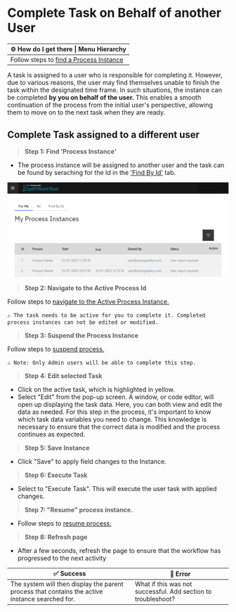 # Complete Task on Behalf of another User

| ⚙ How do I get there \| Menu Hierarchy |
| -------------------------------------- |
| Follow steps to [find a Process Instance](../spiffsparkles/find_a_process_instance.md)|

A task is assigned to a user who is responsible for completing it. However, due to various reasons, the user may find themselves unable to finish the task within the designated time frame. In such situations, the instance can be completed **by you on behalf of the user.** This enables a smooth continuation of the process from the initial user's perspective, allowing them to move on to the next task when they are ready.

## Complete Task assigned to a different user

> **Step 1: Find 'Process Instance'**

- The process instance will be assigned to another user and the task can be found by seraching for the Id in the ['Find By Id'](../spiffsparkles/find_a_process_instance.md) tab.

![assigned_to_me](images/assigned_to_me.png)

> **Step 2: Navigate to the Active Process Id**

Follow steps to [navigate to the Active Process Instance.](../spiffsparkles/navigate_to_an_active_process_instance.md)


```{admonition} Note
⚠ The task needs to be active for you to complete it. Completed process instances can not be edited or modified.
```

> **Step 3: Suspend the Process Instance**

Follow steps to [suspend process.](../Support/suspend_resume_terminate)

```{admonition} Note
⚠ Note: Only Admin users will be able to complete this step.
```

> **Step 4: Edit selected Task**

- Click on the active task, which is highlighted in yellow. 
- Select "Edit" from the pop-up screen. A window, or code editor, will open up displaying the task data. Here, you can both view and edit the data as needed. For this step in the process, it's important to know which task data variables you need to change. This knowledge is necessary to ensure that the correct data is modified and the process continues as expected.

> **Step 5: Save Instance**

- Click "Save" to apply field changes to the Instance.

> **Step 6: Execute Task**

- Select to "Execute Task". This will execute the user task with applied changes.

> **Step 7: "Resume" process instance.**

- Follow steps to [resume process.](../Support/suspend_resume_terminate)

> **Step 8: Refresh page**

- After a few seconds, refresh the page to ensure that the workflow has progressed to the next activity

| ✅ Success                                                    | 🚫 Error                                                      |
| ------------------------------------------------------------ | ------------------------------------------------------------ |
| The system will then display the parent process that contains the active instance searched for. | What if this was not successful. Add section to troubleshoot?
